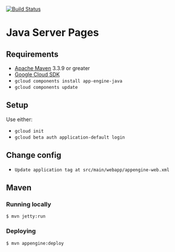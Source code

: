 [![Build Status](https://travis-ci.org/cassioconti/flightsearch.svg?branch=master)](https://travis-ci.org/cassioconti/flightsearch)

# Java Server Pages  

## Requirements  
* [Apache Maven](http://maven.apache.org) 3.3.9 or greater  
* [Google Cloud SDK](https://cloud.google.com/sdk/)  
* `gcloud components install app-engine-java`  
* `gcloud components update`  
  
## Setup  
  
Use either:  
  
* `gcloud init`  
* `gcloud beta auth application-default login`  
  
## Change config  
  
* `Update application tag at src/main/webapp/appengine-web.xml`  
  
## Maven  
  
### Running locally  
  
    $ mvn jetty:run
  
### Deploying  
  
    $ mvn appengine:deploy
